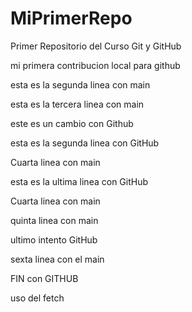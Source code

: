# MiPrimerRepo
Primer Repositorio del Curso Git y GitHub

mi primera contribucion local para github

esta es la segunda linea con main

esta es la tercera linea con main

este es un cambio con Github

esta es la segunda linea con GitHub

Cuarta linea con main

esta es la ultima linea con GitHub

Cuarta linea con main

quinta linea con main

ultimo intento GitHub

sexta linea con el main

FIN con GITHUB

uso del fetch 
